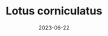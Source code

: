 ---
title: "Lotus corniculatus"
cc-type: species
date: 2023-06-22
hashtag: lotus-corniculatus
tags:
  - plant
  - species
  - flower
---